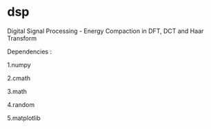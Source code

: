 # dsp
Digital Signal Processing - Energy Compaction in DFT, DCT and Haar Transform

Dependencies :

1.numpy

2.cmath

3.math

4.random

5.matplotlib
